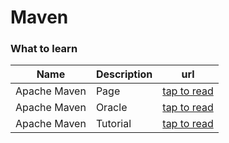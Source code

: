 # Maven

### What to learn

| Name | Description | url |
|---|---|---|
|Apache Maven | Page |[tap to read](https://maven.apache.org/guides/getting-started/maven-in-five-minutes.html)|
|Apache Maven | Oracle |[tap to read](https://www.oracle.com/webfolder/technetwork/tutorials/obe/java/Maven_SE/Maven.html)|
|Apache Maven|Tutorial|[tap to read](https://www.tutorialspoint.com/maven/index.htm)|